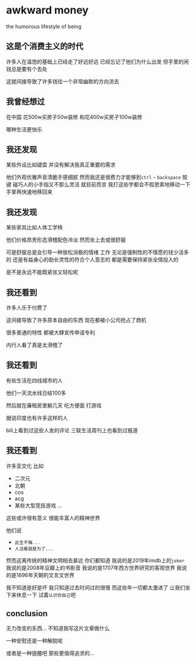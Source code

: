 # awkward money

the humorous lifestyle of being

## 这是个消费主义的时代
许多人在温饱的基础上已经走了好远好远
已经忘记了他们为什么出发
但手里的闲钱总是要有个去处

这就间接导致了许多钱往一个非常幽默的方向流去

## 我曾经想过
在中国
花500w买房子50w装修
和花400w买房子100w装修

哪种生活更快乐

## 我还发现
某些外设比如键盘
并没有解决我真正重要的需求

他们外观优雅声音清脆手感细腻
然而我还是很费力才能够到`ctrl` `~` `backspace` 按键
碰巧人的小手指又不那么灵活
就目前而言
我打这些字都会不假思索地移动一下手掌再快速地移回来

## 我还发现
某些家具比如人体工学椅

他们价格昂贵形态滑稽配色冷淡
然而坐上去或很舒服

可是舒服总是会引导一种放松消极的情绪
工作
无论是强制性的不情愿的钱少活多的
还是有益身心的助长灵性的符合个人意志的
都是需要保持紧张全情投入的

是不是永远不能既紧张又轻松呢

## 我还看到
许多人乐于付费了

这间接导致了许多原本自由的东西
现在都被小公司抢占了商机

很多普通的特性
都被大肆宣传申请专利

内行人看了真是太滑稽了

## 我还看到
有些生活在四线城市的人

他们一天流水线日结100多

然后就在廉租房里躺几天
吃方便面
打游戏

据说印度也有许多这样的人

bili上看到过这些人发的评论
三联生活周刊上也看到过报道

## 我还看到
许多亚文化
比如
- 二次元
- 北朝
- cos
- acg
- 某些大型竞技游戏
...

这些或许很有意义
很能丰富人的精神世界

他们说
- `此生不悔...`
- `人活着就是为了...`

然而这离传统的精神文明相去甚远
你们都知道
我说的是2019年imdb上的`joker`
我说的是2008年豆瓣上的书影音
我说的是1707年西方世界研究的客观世界
我说的是1696年天朝的文言文世界

我不知道是好是坏
我只知道过去时间过的很慢
而这些年一切都太激进了
让我们坐下来休息一下
试着`认识你自己`吧

## conclusion
无力改变的东西...
不知道我写这片文章做什么

一种安慰还是一种解脱呢

或者是一种提醒吧
那些更值得追求的...

